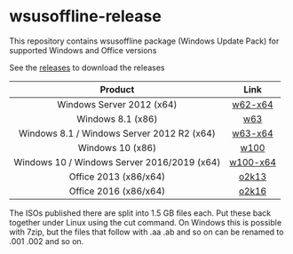 # wsusoffline-release
This repository contains wsusoffline package (Windows Update Pack) for supported Windows and Office versions

See the [releases](https://github.com/LizenzFass78851/wsusoffline-release/releases) to download the releases

| Product | Link |
|:------------------:|:--------------:|
| Windows Server 2012 (x64) | [w62-x64](https://github.com/LizenzFass78851/wsusoffline-release/releases/tag/w62-x64) |
| Windows 8.1 (x86) | [w63](https://github.com/LizenzFass78851/wsusoffline-release/releases/tag/w63) |
| Windows 8.1 / Windows Server 2012 R2 (x64) | [w63-x64](https://github.com/LizenzFass78851/wsusoffline-release/releases/tag/w63-x64) |
| Windows 10 (x86) | [w100](https://github.com/LizenzFass78851/wsusoffline-release/releases/tag/w100) |
| Windows 10 / Windows Server 2016/2019 (x64) | [w100-x64](https://github.com/LizenzFass78851/wsusoffline-release/releases/tag/w100-x64) |
| Office 2013 (x86/x64) | [o2k13](https://github.com/LizenzFass78851/wsusoffline-release/releases/tag/o2k13) |
| Office 2016 (x86/x64) | [o2k16](https://github.com/LizenzFass78851/wsusoffline-release/releases/tag/o2k16) |

The ISOs published there are split into 1.5 GB files each.
Put these back together under Linux using the cut command.
On Windows this is possible with 7zip, but the files that follow with .aa .ab and so on can be renamed to .001 .002 and so on.
